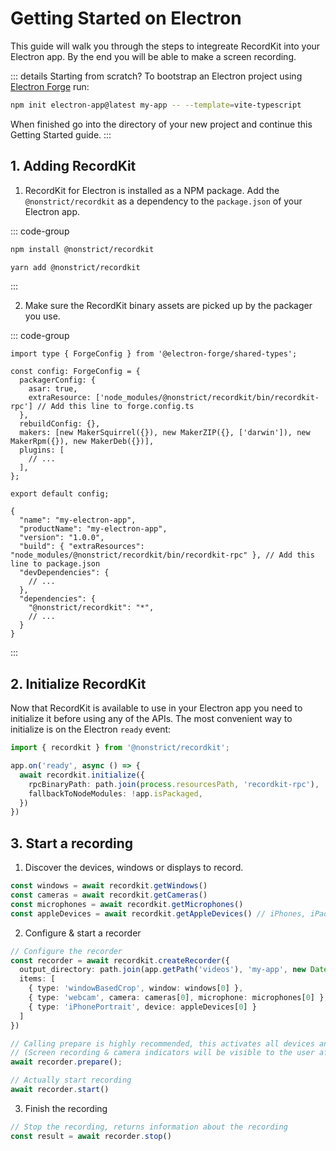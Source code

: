 # Getting Started on Electron

This guide will walk you through the steps to integreate RecordKit into your Electron app. By the end you will be able to make a screen recording.

::: details Starting from scratch?
To bootstrap an Electron project using [Electron Forge](https://www.electronforge.io) run:

```sh
npm init electron-app@latest my-app -- --template=vite-typescript
```

When finished go into the directory of your new project and continue this Getting Started guide.
:::

## 1. Adding RecordKit

1. RecordKit for Electron is installed as a NPM package. Add the `@nonstrict/recordkit` as a dependency to the `package.json` of your Electron app.

::: code-group
```sh [npm]
npm install @nonstrict/recordkit
```

```sh [yarn]
yarn add @nonstrict/recordkit
```
:::

2. Make sure the RecordKit binary assets are picked up by the packager you use.

::: code-group
```TypeScript{6} [forge.config.ts (Electron Forge)]
import type { ForgeConfig } from '@electron-forge/shared-types';

const config: ForgeConfig = {
  packagerConfig: {
    asar: true,
    extraResource: ['node_modules/@nonstrict/recordkit/bin/recordkit-rpc'] // Add this line to forge.config.ts
  },
  rebuildConfig: {},
  makers: [new MakerSquirrel({}), new MakerZIP({}, ['darwin']), new MakerRpm({}), new MakerDeb({})],
  plugins: [
    // ...
  ],
};

export default config;
```

```JSON{5} [package.json (Electron Builder)]
{
  "name": "my-electron-app",
  "productName": "my-electron-app",
  "version": "1.0.0",
  "build": { "extraResources": "node_modules/@nonstrict/recordkit/bin/recordkit-rpc" }, // Add this line to package.json
  "devDependencies": {
    // ...
  },
  "dependencies": {
    "@nonstrict/recordkit": "*",
    // ...
  }
}
```
:::

## 2. Initialize RecordKit

Now that RecordKit is available to use in your Electron app you need to initialize it before using any of the APIs. The most convenient way to initialize is on the Electron `ready` event:

```TypeScript
import { recordkit } from '@nonstrict/recordkit';

app.on('ready', async () => {
  await recordkit.initialize({
    rpcBinaryPath: path.join(process.resourcesPath, 'recordkit-rpc'),
    fallbackToNodeModules: !app.isPackaged,
  })
})
```

## 3. Start a recording

1. Discover the devices, windows or displays to record.

```TypeScript
const windows = await recordkit.getWindows()
const cameras = await recordkit.getCameras()
const microphones = await recordkit.getMicrophones()
const appleDevices = await recordkit.getAppleDevices() // iPhones, iPads, etc.
```

2. Configure & start a recorder

```TypeScript
// Configure the recorder
const recorder = await recordkit.createRecorder({
  output_directory: path.join(app.getPath('videos'), 'my-app', new Date().toISOString()), 
  items: [
    { type: 'windowBasedCrop', window: windows[0] },
    { type: 'webcam', camera: cameras[0], microphone: microphones[0] },
    { type: 'iPhonePortrait', device: appleDevices[0] }
  ]
})

// Calling prepare is highly recommended, this activates all devices and makes sure a call to start will start the recording instantly.
// (Screen recording & camera indicators will be visible to the user after calling prepare, also permission alerts might be triggered.)
await recorder.prepare();

// Actually start recording
await recorder.start()
```

3. Finish the recording

```TypeScript
// Stop the recording, returns information about the recording
const result = await recorder.stop()
```
